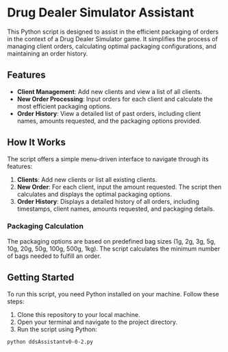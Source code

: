 # Drug Dealer Simulator Assistant

This Python script is designed to assist in the efficient packaging of orders in the context of a Drug Dealer Simulator game. It simplifies the process of managing client orders, calculating optimal packaging configurations, and maintaining an order history.

## Features

- **Client Management**: Add new clients and view a list of all clients.
- **New Order Processing**: Input orders for each client and calculate the most efficient packaging options.
- **Order History**: View a detailed list of past orders, including client names, amounts requested, and the packaging options provided.

## How It Works

The script offers a simple menu-driven interface to navigate through its features:

1. **Clients**: Add new clients or list all existing clients.
2. **New Order**: For each client, input the amount requested. The script then calculates and displays the optimal packaging options.
3. **Order History**: Displays a detailed history of all orders, including timestamps, client names, amounts requested, and packaging details.

### Packaging Calculation

The packaging options are based on predefined bag sizes (1g, 2g, 3g, 5g, 10g, 20g, 50g, 100g, 500g, 1kg). The script calculates the minimum number of bags needed to fulfill an order.

## Getting Started

To run this script, you need Python installed on your machine. Follow these steps:

1. Clone this repository to your local machine.
2. Open your terminal and navigate to the project directory.
3. Run the script using Python:
```sh
python ddsAssistantv0-0-2.py
```
